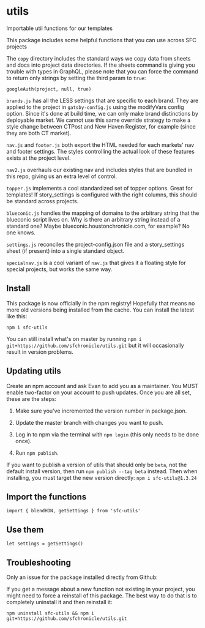 # utils
Importable util functions for our templates

This package includes some helpful functions that you can use across SFC projects

The `copy` directory includes the standard ways we copy data from sheets and docs into project data directories. If the sheets command is giving you trouble with types in GraphQL, please note that you can force the command to return only strings by setting the third param to `true`: 

```
googleAuth(project, null, true)
```

`brands.js` has all the LESS settings that are specific to each brand. They are applied to the project in `gatsby-config.js` using the modifyVars config option. Since it's done at build time, we can only make brand distinctions by deployable market. We cannot use this same override strategy to make a style change between CTPost and New Haven Register, for example (since they are both CT market).

`nav.js` and `footer.js` both export the HTML needed for each markets' nav and footer settings. The styles controlling the actual look of these features exists at the project level.

`nav2.js` overhauls our existing nav and includes styles that are bundled in this repo, giving us an extra level of control.

`topper.js` implements a cool standardized set of topper options. Great for templates! If story_settings is configured with the right columns, this should be standard across projects.

`blueconic.js` handles the mapping of domains to the arbitrary string that the blueconic script lives on. Why is there an arbitrary string instead of a standard one? Maybe blueconic.houstonchronicle.com, for example? No one knows.

`settings.js` reconciles the project-config.json file and a story_settings sheet (if present) into a single standard object.

`specialnav.js` is a cool variant of `nav.js` that gives it a floating style for special projects, but works the same way.

## Install

This package is now officially in the npm registry! Hopefully that means no more old versions being installed from the cache. You can install the latest like this:

```
npm i sfc-utils
```

You can still install what's on master by running `npm i git+https://github.com/sfchronicle/utils.git` but it will occasionally result in version problems.

## Updating utils

Create an npm account and ask Evan to add you as a maintainer. You MUST enable two-factor on your account to push updates. Once you are all set, these are the steps:

1. Make sure you've incremented the version number in package.json.

1. Update the master branch with changes you want to push.

1. Log in to npm via the terminal with `npm login` (this only needs to be done once).

1. Run `npm publish`.

If you want to publish a version of utils that should only be `beta`, not the default install version, then run `npm publish --tag beta` instead. Then when installing, you must target the new version directly: `npm i sfc-utils@1.3.24` 


## Import the functions

```
import { blendHDN, getSettings } from 'sfc-utils'
```

## Use them

```
let settings = getSettings()
```

## Troubleshooting

Only an issue for the package installed directly from Github:

If you get a message about a new function not existing in your project, you might need to force a reinstall of this package. The best way to do that is to completely uninstall it and then reinstall it:

```
npm uninstall sfc-utils && npm i git+https://github.com/sfchronicle/utils.git
```
